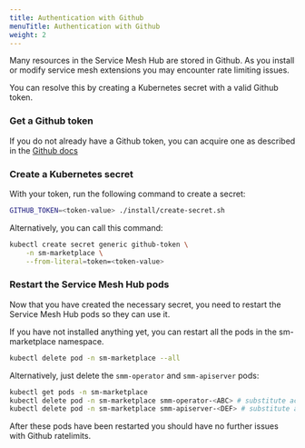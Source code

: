 ```yaml
---
title: Authentication with Github
menuTitle: Authentication with Github
weight: 2
---
```


Many resources in the Service Mesh Hub are stored in Github. As you install or modify service mesh extensions
you may encounter rate limiting issues.

You can resolve this by creating a Kubernetes secret with a valid Github token.

### Get a Github token

If you do not already have a Github token, you can acquire one as described in the [Github docs](https://help.github.com/en/articles/creating-a-personal-access-token-for-the-command-line)

### Create a Kubernetes secret

With your token, run the following command to create a secret:
```bash
GITHUB_TOKEN=<token-value> ./install/create-secret.sh
```

Alternatively, you can call this command:
```bash
kubectl create secret generic github-token \
    -n sm-marketplace \
    --from-literal=token=<token-value>
```

### Restart the Service Mesh Hub pods

Now that you have created the necessary secret, you need to restart the Service Mesh Hub pods so they can
use it.

If you have not installed anything yet, you can restart all the pods in the sm-marketplace namespace.
```bash
kubectl delete pod -n sm-marketplace --all
```

Alternatively, just delete the `smm-operator` and `smm-apiserver` pods:
```bash
kubectl get pods -n sm-marketplace
kubectl delete pod -n sm-marketplace smm-operator-<ABC> # substitute actual pod name
kubectl delete pod -n sm-marketplace smm-apiserver-<DEF> # substitute actual pod name
```

After these pods have been restarted you should have no further issues with Github ratelimits.
